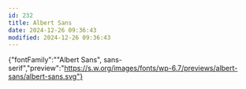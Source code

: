 ```yaml
---
id: 232
title: Albert Sans
date: 2024-12-26 09:36:43
modified: 2024-12-26 09:36:43
---
```



{"fontFamily":"\"Albert Sans\", sans-serif","preview":"https://s.w.org/images/fonts/wp-6.7/previews/albert-sans/albert-sans.svg"}
